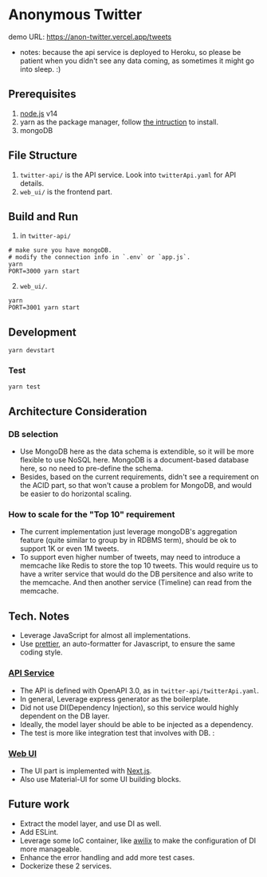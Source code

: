 # Anonymous Twitter

demo URL: https://anon-twitter.vercel.app/tweets
- notes: because the api service is deployed to Heroku, so please be patient when you didn't see any data coming, as sometimes it might go into sleep. :)

## Prerequisites
1. [node.js](https://nodejs.org/en/download/) v14
2. yarn as the package manager, follow [the intruction](https://classic.yarnpkg.com/lang/en/docs/install/#mac-stable) to install.
3. mongoDB

## File Structure
1. `twitter-api/` is the API service.
   Look into `twitterApi.yaml` for API details.
2. `web_ui/` is the frontend part.

## Build and Run

1. in `twitter-api/`

```
# make sure you have mongoDB.
# modify the connection info in `.env` or `app.js`.
yarn
PORT=3000 yarn start
```

2. `web_ui/`.
```
yarn
PORT=3001 yarn start
```

## Development
```
yarn devstart
```

### Test
```
yarn test
```

## Architecture Consideration
### DB selection
- Use MongoDB here as the data schema is extendible, so it will be more flexible to use NoSQL here. MongoDB is a document-based database here, so no need to pre-define the schema.
- Besides, based on the current requirements, didn't see a requirement on the ACID part, so that won't cause a problem for MongoDB, and would be easier to do horizontal scaling.
### How to scale for the "Top 10" requirement
- The current implementation just leverage mongoDB's aggregation feature (quite similar to group by in RDBMS term), should be ok to support 1K or even 1M tweets.
- To support even higher number of tweets, may need to introduce a memcache like Redis to store the top 10 tweets. This would require us to have a writer service that would do the DB persitence and also write to the memcache. And then another service (Timeline) can read from the memcache.

## Tech. Notes
 - Leverage JavaScript for almost all implementations.
 - Use [prettier](https://prettier.io/), an auto-formatter for Javascript, to ensure the same coding style.

### [API Service](./twitter-api/)
- The API is defined with OpenAPI 3.0, as in `twitter-api/twitterApi.yaml`.
- In general, Leverage express generator as the boilerplate.
- Did not use DI(Dependency Injection), so this service would highly dependent on the DB layer.
- Ideally, the model layer should be able to be injected as a dependency.
- The test is more like integration test that involves with DB.
:
### [Web UI](./web_ui/)

- The UI part is implemented with [Next.js](https://nextjs.org/).
- Also use Material-UI for some UI building blocks.

## Future work
- Extract the model layer, and use DI as well.
- Add ESLint.
- Leverage some IoC container, like [awilix](https://github.com/jeffijoe/awilix) to make the configuration of DI more manageable.
- Enhance the error handling and add more test cases.
- Dockerize these 2 services.
